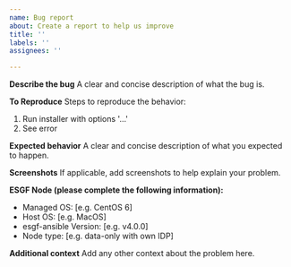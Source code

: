 ```yaml
---
name: Bug report
about: Create a report to help us improve
title: ''
labels: ''
assignees: ''

---
```


**Describe the bug**
A clear and concise description of what the bug is.

**To Reproduce**
Steps to reproduce the behavior:
1. Run installer with options '...'
2. See error

**Expected behavior**
A clear and concise description of what you expected to happen.

**Screenshots**
If applicable, add screenshots to help explain your problem.

**ESGF Node (please complete the following information):**
 - Managed OS: [e.g. CentOS 6]
 - Host OS: [e.g. MacOS]
 - esgf-ansible Version: [e.g. v4.0.0]
 - Node type: [e.g. data-only with own IDP]

**Additional context**
Add any other context about the problem here.
